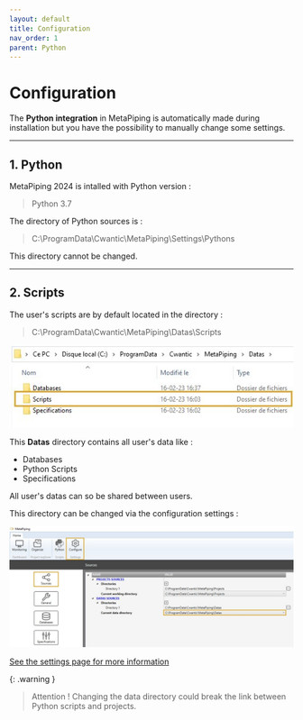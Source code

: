 ```yaml
---
layout: default
title: Configuration
nav_order: 1
parent: Python
---
```


# Configuration

The **Python integration** in MetaPiping is automatically made during installation but you have the possibility to manually change some settings.

---

## 1. Python

MetaPiping 2024 is intalled with Python version :

>Python 3.7

The directory of Python sources is :

>C:\ProgramData\Cwantic\MetaPiping\Settings\Pythons

This directory cannot be changed.

---

## 2. Scripts

The user's scripts are by default located in the directory :

>C:\ProgramData\Cwantic\MetaPiping\Datas\Scripts

![Image](../Images/PythonDataFolder.jpg)

This **Datas** directory contains all user's data like :

- Databases
- Python Scripts
- Specifications

All user's datas can so be shared between users.

This directory can be changed via the configuration settings :

![Image](../Images/PythonConfiguration.jpg)

[See the settings page for more information](https://documentation.metapiping.com/Settings/index.html)

{: .warning }
> Attention ! Changing the data directory could break the link between Python scripts and projects.
